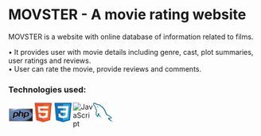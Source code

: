 # MOVSTER - A movie rating website


MOVSTER is a website with online database of information related to films. 

• It provides user with movie details including genre, cast, plot summaries, user ratings and reviews. <br/>
• User can rate the movie, provide reviews and comments.

### Technologies used:
<img align="left" alt="PHP" width="50px" src="https://github.com/devicons/devicon/blob/master/icons/php/php-original.svg">
<img align="left" alt="HTML" width="40px" src="https://github.com/devicons/devicon/blob/master/icons/html5/html5-original.svg">
<img align="left" alt="CSS" width="40px" src="https://github.com/devicons/devicon/blob/master/icons/css3/css3-original.svg">
<img align="left" alt="JavaScript" width="40px" src="https://www.vectorlogo.zone/logos/javascript/javascript-icon.svg">
<img align="left" alt="SQL" width="40px" src="https://github.com/devicons/devicon/blob/master/icons/mysql/mysql-original.svg">
